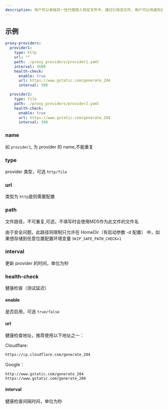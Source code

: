 ```yaml
---
description: 用户可以单独将一些代理放入特定文件中，通过引用该文件，用户可以快速将这些相同的代理填充到不同的策略组中
---
```

## 示例

```yaml
proxy-providers:
  provider1:
    type: http
    url: ""
    path: ./proxy_providers/provider1.yaml
    interval: 3600
    health-check:
      enable: true
      url: https://www.gstatic.com/generate_204
      interval: 300

  provider2:
    type: file
    path: ./proxy_providers/provider2.yaml
    health-check:
      enable: true
      url: https://www.gstatic.com/generate_204
      interval: 300
```

### name

如 `provider1`, 为 provider 的 name,不能重复

### type

provider 类型，可选 `http/file`

### url

类型为 `http`是则需要配置

### path

文件路径，不可重复,可选，不填写时会使用MD5作为此文件的文件名

由于安全问题，此路径将限制只允许在 HomeDir（有启动参数 -d 配置） 中，如果想存储到任意位置配置环境变量 `SKIP_SAFE_PATH_CHECK=1`

### interval

更新 provider 的时间，单位为秒

### health-check

健康检查（测试延迟）

#### enable

是否启用，可选 `true/false`

#### url

健康检查地址，推荐使用以下地址之一：

Cloudflare:

```
https://cp.cloudflare.com/generate_204
```

Google：

```
http://www.gstatic.com/generate_204
https://www.gstatic.com/generate_204
```

#### interval

健康检查间隔时间，单位为秒
